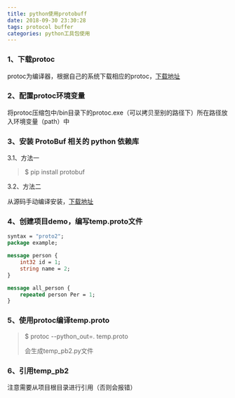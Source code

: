 ```yaml
---
title: python使用protobuff
date: 2018-09-30 23:30:28
tags: protocol buffer
categories: python工具包使用
---
```


### 1、下载protoc

protoc为编译器，根据自己的系统下载相应的protoc，[下载地址](https://github.com/protocolbuffers/protobuf/releases)

### 2、配置protoc环境变量

将protoc压缩包中/bin目录下的protoc.exe（可以拷贝至别的路径下）所在路径放入环境变量（path）中

### 3、安装 ProtoBuf 相关的 python 依赖库

<!-- more -->

3.1、方法一

> $ pip install protobuf

3.2、方法二

从源码手动编译安装，[下载地址](https://github.com/protocolbuffers/protobuf/releases)

### 4、创建项目demo，编写temp.proto文件

```protobuf
syntax = "proto2";
package example;

message person {   
    int32 id = 1;
    string name = 2;
}

message all_person {    
    repeated person Per = 1;
}
```

### 5、使用protoc编译temp.proto

> $ protoc --python_out=. temp.proto
>
> 会生成temp_pb2.py文件

### 6、引用temp_pb2

注意需要从项目根目录进行引用（否则会报错）

